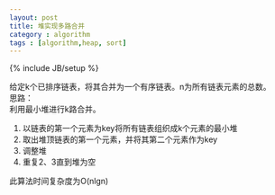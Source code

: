 ```yaml
---
layout: post
title: 堆实现多路合并
category : algorithm
tags : [algorithm,heap, sort]
---
```

{% include JB/setup %}

给定k个已排序链表，将其合并为一个有序链表。n为所有链表元素的总数。  
思路：  
利用最小堆进行k路合并。  
1. 以链表的第一个元素为key将所有链表组织成k个元素的最小堆  
2. 取出堆顶链表的第一个元素，并将其第二个元素作为key  
3. 调整堆  
4. 重复2、3直到堆为空

此算法时间复杂度为O(nlgn)